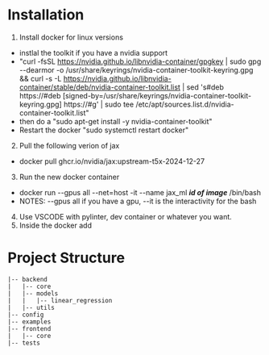 # Installation

1. Install docker for linux versions
+ instlal the toolkit if you have a nvidia support
+ "curl -fsSL https://nvidia.github.io/libnvidia-container/gpgkey | sudo gpg --dearmor -o /usr/share/keyrings/nvidia-container-toolkit-keyring.gpg   && curl -s -L https://nvidia.github.io/libnvidia-container/stable/deb/nvidia-container-toolkit.list |     sed 's#deb https://#deb [signed-by=/usr/share/keyrings/nvidia-container-toolkit-keyring.gpg] https://#g' |     sudo tee /etc/apt/sources.list.d/nvidia-container-toolkit.list"
+ then do a "sudo apt-get install -y nvidia-container-toolkit"
+ Restart the docker "sudo systemctl restart docker"
2. Pull the following verion of jax 
+ docker pull ghcr.io/nvidia/jax:upstream-t5x-2024-12-27
3. Run the new docker container 
+ docker run --gpus all --net=host -it  --name jax_ml  ***id of image***  /bin/bash
+ NOTES: --gpus all if you have a gpu, --it is the interactivity for the bash
4. Use VSCODE with pylinter, dev container or whatever you want.
5. Inside the docker add 

# Project Structure
```
|-- backend
|   |-- core
|   |-- models
|   |   |-- linear_regression
|   |-- utils
|-- config
|-- examples
|-- frontend
|   |-- core
|-- tests
```

